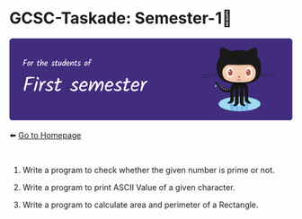 # GCSC-Taskade: Semester-1🤩
![Header](../../taskade-assets/first.png)

⬅️ [Go to Homepage](../../README.md)
#

1. Write a program to check whether the given number is prime or not.

2. Write a program to print ASCII Value of a given character.

3. Write a program to calculate area and perimeter of a Rectangle.
